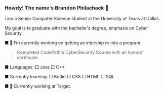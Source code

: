 ### Howdy! The name's Brandon Philachack 👋

I am a Senior Computer Science student at the University of Texas at Dallas.

My goal is to graduate with the bachelor's degree, emphasis on Cyber Security.

■ 🔭 I’m currently working on getting an intership or into a program.
  > Completed CodePath's CyberSecurity Course with an honors' certificate.

■ Languages: 
  □ Java
  □ C++

■ Currently learning:
  □ Kotlin
  □ CSS
  □ HTML
  □ SQL

■ :briefcase: Currently working at Target.
